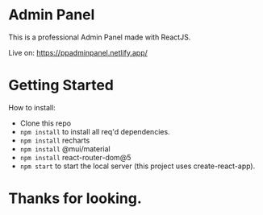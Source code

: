 # Admin Panel 

This is a professional Admin Panel made with ReactJS.

Live on: https://ppadminpanel.netlify.app/



# Getting Started
How to install:
- Clone this repo
- `npm install` to install all req'd dependencies.
- `npm install` recharts
- `npm install` @mui/material
- `npm install` react-router-dom@5
- `npm start` to start the local server (this project uses create-react-app).

# Thanks for looking.
